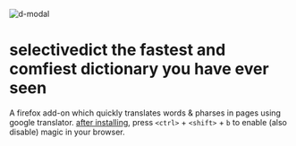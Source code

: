 ![d-modal](https://user-images.githubusercontent.com/1775045/79480785-d1c85800-8023-11ea-8719-75747c12e962.gif)

# selectivedict the fastest and comfiest dictionary you have ever seen 
A firefox add-on which quickly translates words &amp; pharses in pages using google translator. [after installing](https://addons.mozilla.org/en-US/firefox/addon/selectivedict/), press `<ctrl>` + `<shift>` + `b`
to enable (also disable) magic in your browser. 

